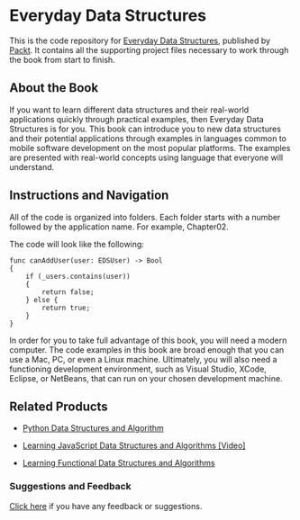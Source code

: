 # Everyday Data Structures
This is the code repository for [Everyday Data Structures](https://www.packtpub.com/application-development/everyday-data-structures?utm_source=github&utm_medium=repository&utm_campaign=9781787121041), published by [Packt](https://www.packtpub.com/?utm_source=github). It contains all the supporting project files necessary to work through the book from start to finish.
## About the Book
If you want to learn different data structures and their real-world applications quickly through practical examples, then Everyday Data Structures is for you. This book can introduce you to new data structures and their potential applications through examples in languages common to mobile software development on the most popular platforms. The examples are presented with real-world concepts using language that everyone will understand.

## Instructions and Navigation
All of the code is organized into folders. Each folder starts with a number followed by the application name. For example, Chapter02.



The code will look like the following:
```
func canAddUser(user: EDSUser) -> Bool
{
    if (_users.contains(user)) 
    {
        return false;
    } else {
        return true;
    }
}
```

In order for you to take full advantage of this book, you will need a modern computer. The code examples in this book are broad enough that you can use a Mac, PC, or even a Linux machine. Ultimately, you will also need a functioning development environment, such as Visual Studio, XCode, Eclipse, or NetBeans, that can run on your chosen development machine.

## Related Products
* [Python Data Structures and Algorithm](https://www.packtpub.com/application-development/python-data-structures-and-algorithm?utm_source=github&utm_medium=repository&utm_campaign=9781786467355)

* [Learning JavaScript Data Structures and Algorithms [Video]](https://www.packtpub.com/web-development/learning-javascript-data-structures-and-algorithms-video?utm_source=github&utm_medium=repository&utm_campaign=9781782175698)

* [Learning Functional Data Structures and Algorithms](https://www.packtpub.com/application-development/learning-functional-data-structures-and-algorithms?utm_source=github&utm_medium=repository&utm_campaign=9781785888731)

### Suggestions and Feedback
[Click here](https://docs.google.com/forms/d/e/1FAIpQLSe5qwunkGf6PUvzPirPDtuy1Du5Rlzew23UBp2S-P3wB-GcwQ/viewform) if you have any feedback or suggestions.
